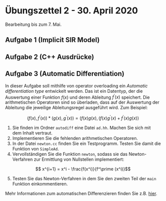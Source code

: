 # Übungszettel 2 - 30. April 2020
Bearbeitung bis zum 7. Mai.

## Aufgabe 1 (Implicit SIR Model)



## Aufgabe 2 (C++ Ausdrücke)



## Aufgabe 3 (Automatic Differentiation)

In dieser Aufgabe soll mithilfe von operator overloading ein
*Automatic differentiation type* entwickelt werden.
Das ist ein Datentyp, der die Auswertung einer Funktion $`f(x)`$ und deren Ableitung $`f^\prime(x)`$ speichert.
Die arithmetischen Operatoren sind so überladen, dass auf der
Auswertung der Ableitung die jeweilige Ableitungsregel ausgeführt wird.
Zum Beispiel:
```math
    (f(x), f^\prime (x)) * (g(x), g^\prime (x)) = (f(x)g(x), (f(x)g^\prime (x) + f^\prime(x)g(x))
```

1. Sie finden im Ordner `autodiff` eine Datei `ad.hh`. Machen Sie sich mit dem Inhalt vertraut.
2. Implementieren Sie die fehlenden arithmetischen Operatoren.
3. In der Datei `newton.cc` finden Sie ein Testprogramm. Testen Sie damit die Funktion von `SimpleAd`.
4. Vervollständigen Sie die Funktion `newton`, sodass sie das
   Newton-Verfahren zur Ermittlung von Nullstellen implementiert:

```math
    x^{i+1} = x^i - \frac{f(x^i)}{f^\prime (x^i)}
```
5. Testen Sie das Newton-Verfahren in dem Sie den zweiten Teil der `main` Funktion einkommentieren.

Mehr Informationen zum automatischen Differenzieren finden Sie z.B. [hier](https://de.wikipedia.org/wiki/Automatisches_Differenzieren).
